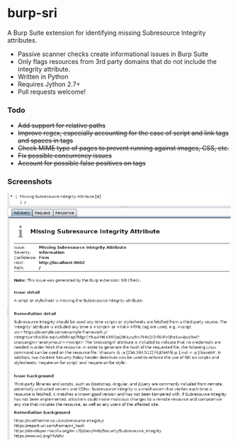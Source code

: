 # burp-sri

A Burp Suite extension for identifying missing Subresource Integrity attributes.

* Passive scanner checks create informational issues in Burp Suite
* Only flags resources from 3rd party domains that do not include the integrity attribute.
* Written in Python
* Requires Jython 2.7+
* Pull requests welcome!

### Todo

* ~~Add support for relative paths~~
* ~~Improve regex, especially accounting for the case of script and link tags and spaces in tags~~
* ~~Check MIME type of pages to prevent running against images, CSS, etc.~~
* ~~Fix possible concurrency issues~~
* ~~Account for possible false positives on <link> tags~~

### Screenshots
![Example Issue](screenshots/screenshot01.png)

